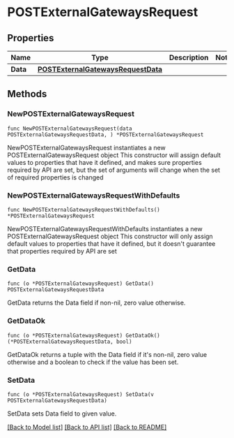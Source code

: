 # POSTExternalGatewaysRequest

## Properties

Name | Type | Description | Notes
------------ | ------------- | ------------- | -------------
**Data** | [**POSTExternalGatewaysRequestData**](POSTExternalGatewaysRequestData.md) |  | 

## Methods

### NewPOSTExternalGatewaysRequest

`func NewPOSTExternalGatewaysRequest(data POSTExternalGatewaysRequestData, ) *POSTExternalGatewaysRequest`

NewPOSTExternalGatewaysRequest instantiates a new POSTExternalGatewaysRequest object
This constructor will assign default values to properties that have it defined,
and makes sure properties required by API are set, but the set of arguments
will change when the set of required properties is changed

### NewPOSTExternalGatewaysRequestWithDefaults

`func NewPOSTExternalGatewaysRequestWithDefaults() *POSTExternalGatewaysRequest`

NewPOSTExternalGatewaysRequestWithDefaults instantiates a new POSTExternalGatewaysRequest object
This constructor will only assign default values to properties that have it defined,
but it doesn't guarantee that properties required by API are set

### GetData

`func (o *POSTExternalGatewaysRequest) GetData() POSTExternalGatewaysRequestData`

GetData returns the Data field if non-nil, zero value otherwise.

### GetDataOk

`func (o *POSTExternalGatewaysRequest) GetDataOk() (*POSTExternalGatewaysRequestData, bool)`

GetDataOk returns a tuple with the Data field if it's non-nil, zero value otherwise
and a boolean to check if the value has been set.

### SetData

`func (o *POSTExternalGatewaysRequest) SetData(v POSTExternalGatewaysRequestData)`

SetData sets Data field to given value.



[[Back to Model list]](../README.md#documentation-for-models) [[Back to API list]](../README.md#documentation-for-api-endpoints) [[Back to README]](../README.md)


